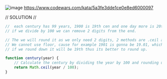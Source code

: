![image](https://github.com/user-attachments/assets/ecda9221-2420-44f5-96f3-4b6d0f40b71a)
https://www.codewars.com/kata/5a3fe3dde1ce0e8ed6000097 

// SOLUTION //
```javascript
//  each century has 99 years, 1900 is 19th cen and one day more is 20th century,
// if we divide by 100 we can remove 2 digits from the end. 

// The we will round it as we only need 2 digits, 2 methods are .ceil and .floor.
// We cannot use floor, cause for example 1901 is gonna be 19.01, which is 20th cen
// if we round down it will be 19th thus its better to round up.

function century(year) {
    // Calculate the century by dividing the year by 100 and rounding up
    return Math.ceil(year / 100);
}
```
